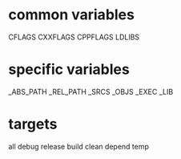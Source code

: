 # common variables
CFLAGS
CXXFLAGS
CPPFLAGS
LDLIBS

# specific variables
_ABS_PATH
_REL_PATH
_SRCS
_OBJS
_EXEC
_LIB

# targets
all
debug
release
build
clean
depend
temp
